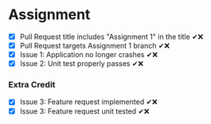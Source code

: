 # Assignment

- [x] Pull Request title includes "Assignment 1" in the title ✔❌
- [x] Pull Request targets Assignment 1 branch ✔❌
- [x] Issue 1: Application no longer crashes ✔❌
- [x] Issue 2: Unit test properly passes ✔❌

### Extra Credit
- [x] Issue 3: Feature request implemented ✔❌
- [x] Issue 3: Feature request unit tested ✔❌